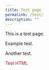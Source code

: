 ```yaml
---
title: Test page
permalink: /test/
description: ""
---
```

This is a test page.

Example test.

Another test.
<div style="color:red"><p>Test HTML</p></div>